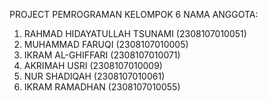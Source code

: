 PROJECT PEMROGRAMAN KELOMPOK 6
NAMA ANGGOTA:
1. RAHMAD HIDAYATULLAH TSUNAMI (2308107010051)
2. MUHAMMAD FARUQI  (2308107010005)
3. IKRAM AL-GHIFFARI (2308107010071)
4. AKRIMAH USRI (2308107010009)
5. NUR SHADIQAH (2308107010061)
6. IKRAM RAMADHAN (2308107010055)
